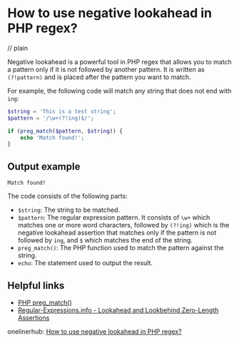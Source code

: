 # How to use negative lookahead in PHP regex?
// plain

Negative lookahead is a powerful tool in PHP regex that allows you to match a pattern only if it is not followed by another pattern. It is written as `(?!pattern)` and is placed after the pattern you want to match.

For example, the following code will match any string that does not end with `ing`:
```php
$string = 'This is a test string';
$pattern = '/\w+(?!ing)$/';

if (preg_match($pattern, $string)) {
    echo 'Match found!';
}
```
## Output example

```
Match found!
```

The code consists of the following parts:
- `$string`: The string to be matched.
- `$pattern`: The regular expression pattern. It consists of `\w+` which matches one or more word characters, followed by `(?!ing)` which is the negative lookahead assertion that matches only if the pattern is not followed by `ing`, and `$` which matches the end of the string.
- `preg_match()`: The PHP function used to match the pattern against the string.
- `echo`: The statement used to output the result.

## Helpful links
- [PHP preg_match()](https://www.php.net/manual/en/function.preg-match.php)
- [Regular-Expressions.info - Lookahead and Lookbehind Zero-Length Assertions](https://www.regular-expressions.info/lookaround.html)

onelinerhub: [How to use negative lookahead in PHP regex?](https://onelinerhub.com/php-regex/how-to-use-negative-lookahead-in-php-regex)